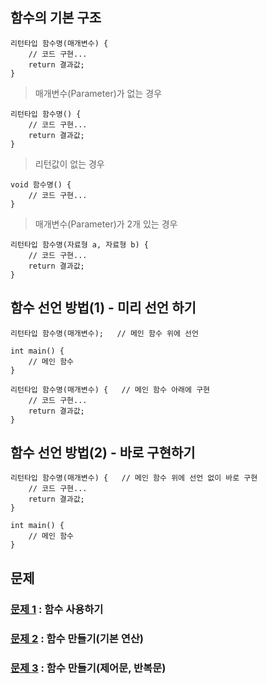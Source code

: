 ## 함수의 기본 구조
```
리턴타입 함수명(매개변수) {
    // 코드 구현...
    return 결과값;
}
```
> 매개변수(Parameter)가 없는 경우  
```
리턴타입 함수명() {
    // 코드 구현...
    return 결과값;
}
```
  
> 리턴값이 없는 경우  
```
void 함수명() {
    // 코드 구현...
}
```
  
> 매개변수(Parameter)가 2개 있는 경우  
```
리턴타입 함수명(자료형 a, 자료형 b) {
    // 코드 구현...
    return 결과값;
}
```
## 함수 선언 방법(1) - 미리 선언 하기
```
리턴타입 함수명(매개변수);   // 메인 함수 위에 선언

int main() {
    // 메인 함수
}

리턴타입 함수명(매개변수) {   // 메인 함수 아래에 구현
    // 코드 구현...
    return 결과값;
}
```
## 함수 선언 방법(2) - 바로 구현하기
```
리턴타입 함수명(매개변수) {   // 메인 함수 위에 선언 없이 바로 구현
    // 코드 구현...
    return 결과값;
}

int main() {
    // 메인 함수
}
```

## 문제
### [문제 1](quiz01) : 함수 사용하기
### [문제 2](quiz02) : 함수 만들기(기본 연산)
### [문제 3](quiz03) : 함수 만들기(제어문, 반복문)
